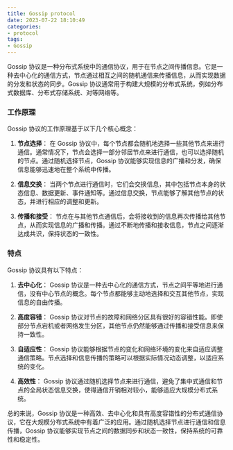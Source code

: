 ```yaml
---
title: Gossip protocol
date: 2023-07-22 18:10:49
categories:
- protocol
tags:
- Gossip
---
```

Gossip 协议是一种分布式系统中的通信协议，用于在节点之间传播信息。它是一种去中心化的通信方式，节点通过相互之间的随机通信来传播信息，从而实现数据的分发和状态的同步。Gossip 协议通常用于构建大规模的分布式系统，例如分布式数据库、分布式存储系统、对等网络等。

### 工作原理

Gossip 协议的工作原理基于以下几个核心概念：

1. **节点选择**：
   在 Gossip 协议中，每个节点都会随机地选择一些其他节点来进行通信。通常情况下，节点会选择一部分邻居节点来进行通信，也可以选择随机的节点。通过随机选择节点，Gossip 协议能够实现信息的广播和分发，确保信息能够迅速地在整个系统中传播。

2. **信息交换**：
   当两个节点进行通信时，它们会交换信息，其中包括节点本身的状态信息、数据更新、事件通知等。通过信息交换，节点能够了解其他节点的状态，并进行相应的调整和更新。

3. **传播和接受**：
   节点在与其他节点通信后，会将接收到的信息再次传播给其他节点，从而实现信息的广播和传播。通过不断地传播和接收信息，节点之间逐渐达成共识，保持状态的一致性。

### 特点

Gossip 协议具有以下特点：

1. **去中心化**：
   Gossip 协议是一种去中心化的通信方式，节点之间平等地进行通信，没有中心节点的概念。每个节点都能够主动地选择和交互其他节点，实现信息的自由传播。

2. **高度容错**：
   Gossip 协议对节点的故障和网络分区具有很好的容错性能。即使部分节点宕机或者网络发生分区，其他节点仍然能够通过传播和接受信息来保持一致性。

3. **自适应性**：
   Gossip 协议能够根据节点的变化和网络环境的变化来自适应调整通信策略。节点选择和信息传播的策略可以根据实际情况动态调整，以适应系统的变化。

4. **高效性**：
   Gossip 协议通过随机选择节点来进行通信，避免了集中式通信和节点的全局状态信息交换，使得通信开销相对较小，能够适应大规模分布式系统。

总的来说，Gossip 协议是一种高效、去中心化和具有高度容错性的分布式通信协议，它在大规模分布式系统中有着广泛的应用。通过随机选择节点进行通信和信息传播，Gossip 协议能够实现节点之间的数据同步和状态一致性，保持系统的可靠性和稳定性。
